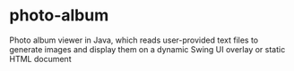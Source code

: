 # photo-album
Photo album viewer in Java, which reads user-provided text files to generate images and display them on a dynamic Swing UI overlay or static HTML document
